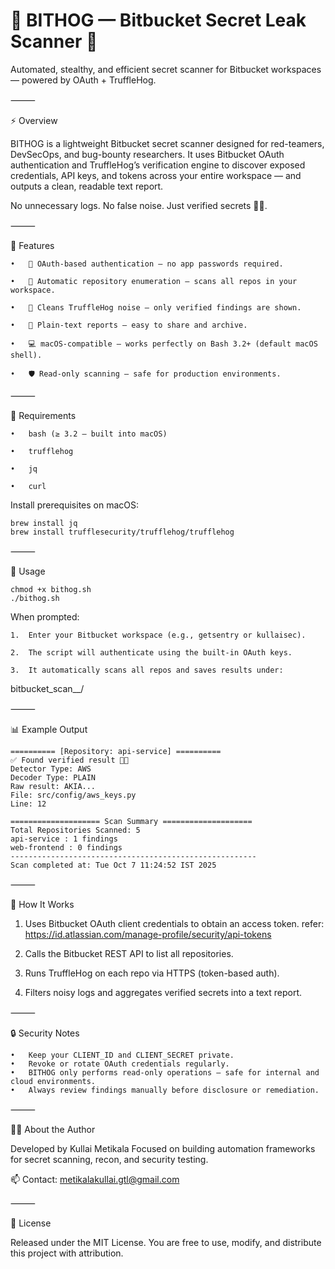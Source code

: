 # 🦴 BITHOG — Bitbucket Secret Leak Scanner 🔐

Automated, stealthy, and efficient secret scanner for Bitbucket workspaces — powered by OAuth + TruffleHog.


⸻

⚡ Overview

BITHOG is a lightweight Bitbucket secret scanner designed for red-teamers, DevSecOps, and bug-bounty researchers.
It uses Bitbucket OAuth authentication and TruffleHog’s verification engine to discover exposed credentials, API keys, and tokens across your entire workspace — and outputs a clean, readable text report.

No unnecessary logs. No false noise. Just verified secrets 🕵️‍♂️.

⸻

🧩 Features

	•	🔑 OAuth-based authentication — no app passwords required.
  
	•	🧠 Automatic repository enumeration — scans all repos in your workspace.
  
	•	🧹 Cleans TruffleHog noise — only verified findings are shown.
  
	•	📄 Plain-text reports — easy to share and archive.
  
	•	💻 macOS-compatible — works perfectly on Bash 3.2+ (default macOS shell).
  
	•	🛡️ Read-only scanning — safe for production environments.

⸻

🧰 Requirements

	•	bash (≥ 3.2 — built into macOS)
  
	•	trufflehog
  
	•	jq
  
	•	curl

Install prerequisites on macOS:
```
brew install jq
brew install trufflesecurity/trufflehog/trufflehog
```

⸻

🚀 Usage
```
chmod +x bithog.sh
./bithog.sh
```
When prompted:

	1.	Enter your Bitbucket workspace (e.g., getsentry or kullaisec).
  
	2.	The script will authenticate using the built-in OAuth keys.
  
	3.	It automatically scans all repos and saves results under:

bitbucket_scan_<workspace>_<timestamp>/


⸻

📊 Example Output
```
========== [Repository: api-service] ==========
✅ Found verified result 🐷🔑
Detector Type: AWS
Decoder Type: PLAIN
Raw result: AKIA...
File: src/config/aws_keys.py
Line: 12

==================== Scan Summary ====================
Total Repositories Scanned: 5
api-service : 1 findings
web-frontend : 0 findings
-------------------------------------------------------
Scan completed at: Tue Oct 7 11:24:52 IST 2025

```
⸻

🧠 How It Works

1.	Uses Bitbucket OAuth client credentials to obtain an access token. refer: https://id.atlassian.com/manage-profile/security/api-tokens
   
2.	Calls the Bitbucket REST API to list all repositories.
   
3.	Runs TruffleHog on each repo via HTTPS (token-based auth).
   
4.	Filters noisy logs and aggregates verified secrets into a text report.

⸻

🔒 Security Notes

	•	Keep your CLIENT_ID and CLIENT_SECRET private.
	•	Revoke or rotate OAuth credentials regularly.
	•	BITHOG only performs read-only operations — safe for internal and cloud environments.
	•	Always review findings manually before disclosure or remediation.

⸻

👨‍💻 About the Author

Developed by Kullai Metikala 
Focused on building automation frameworks for secret scanning, recon, and security testing.

📫 Contact: metikalakullai.gtl@gmail.com

⸻

🧾 License

Released under the MIT License.
You are free to use, modify, and distribute this project with attribution.
